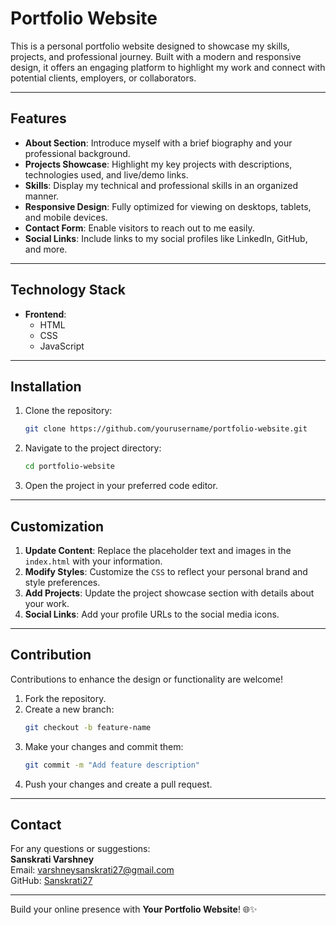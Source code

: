 # Portfolio Website  

This is a personal portfolio website designed to showcase my skills, projects, and professional journey. Built with a modern and responsive design, it offers an engaging platform to highlight my work and connect with potential clients, employers, or collaborators.  

---  

## Features  

- **About Section**: Introduce myself with a brief biography and your professional background.  
- **Projects Showcase**: Highlight my key projects with descriptions, technologies used, and live/demo links.  
- **Skills**: Display my technical and professional skills in an organized manner.  
- **Responsive Design**: Fully optimized for viewing on desktops, tablets, and mobile devices.  
- **Contact Form**: Enable visitors to reach out to me easily.  
- **Social Links**: Include links to my social profiles like LinkedIn, GitHub, and more.  

---  

## Technology Stack  

- **Frontend**:  
  - HTML  
  - CSS  
  - JavaScript  
---  

## Installation  

1. Clone the repository:  
   ```bash  
   git clone https://github.com/yourusername/portfolio-website.git  
   ```  

2. Navigate to the project directory:  
   ```bash  
   cd portfolio-website  
   ```  

3. Open the project in your preferred code editor.  


---  

## Customization  

1. **Update Content**: Replace the placeholder text and images in the `index.html` with your information.  
2. **Modify Styles**: Customize the `CSS` to reflect your personal brand and style preferences.  
3. **Add Projects**: Update the project showcase section with details about your work.  
4. **Social Links**: Add your profile URLs to the social media icons.  

---  

## Contribution  

Contributions to enhance the design or functionality are welcome!  
1. Fork the repository.  
2. Create a new branch:  
   ```bash  
   git checkout -b feature-name  
   ```  
3. Make your changes and commit them:  
   ```bash  
   git commit -m "Add feature description"  
   ```  
4. Push your changes and create a pull request.  

---  

## Contact  

For any questions or suggestions:  
**Sanskrati Varshney**  
Email: varshneysanskrati27@gmail.com  
GitHub: [Sanskrati27](https://github.com/Sanskrati27)  

---  

Build your online presence with **Your Portfolio Website**! 🌐✨  
